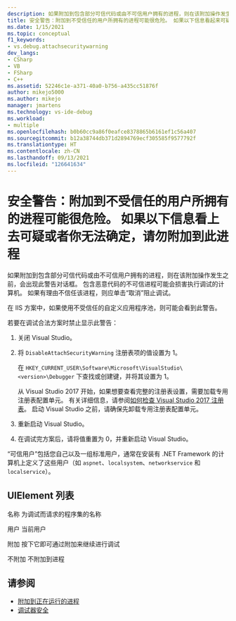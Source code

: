 ```yaml
---
description: 如果附加到包含部分可信代码或由不可信用户拥有的进程，则在该附加操作发生之前，会出现此警告对话框。
title: 安全警告：附加到不受信任的用户所拥有的进程可能很危险。 如果以下信息看起来可疑或你对此无法确定，请勿附加到此进程 | Microsoft Docs
ms.date: 1/15/2021
ms.topic: conceptual
f1_keywords:
- vs.debug.attachsecuritywarning
dev_langs:
- CSharp
- VB
- FSharp
- C++
ms.assetid: 52246c1e-a371-40a0-b756-a435cc51876f
author: mikejo5000
ms.author: mikejo
manager: jmartens
ms.technology: vs-ide-debug
ms.workload:
- multiple
ms.openlocfilehash: b0b60cc9a86f0eafce8378865b6161ef1c56a407
ms.sourcegitcommit: b12a38744db371d2894769ecf305585f9577792f
ms.translationtype: HT
ms.contentlocale: zh-CN
ms.lasthandoff: 09/13/2021
ms.locfileid: "126641634"
---
```

# <a name="security-warning-attaching-to-a-process-owned-by-an-untrusted-user-can-be-dangerous-if-the-following-information-looks-suspicious-or-you-are-unsure-do-not-attach-to-this-process"></a>安全警告：附加到不受信任的用户所拥有的进程可能很危险。 如果以下信息看上去可疑或者你无法确定，请勿附加到此进程

如果附加到包含部分可信代码或由不可信用户拥有的进程，则在该附加操作发生之前，会出现此警告对话框。 包含恶意代码的不可信进程可能会损害执行调试的计算机。 如果有理由不信任该进程，则应单击“取消”阻止调试。

在 IIS 方案中，如果使用不受信任的自定义应用程序池，则可能会看到此警告。

若要在调试合法方案时禁止显示此警告：

1. 关闭 Visual Studio。

1. 将 `DisableAttachSecurityWarning` 注册表项的值设置为 1。

   在 `HKEY_CURRENT_USER\Software\Microsoft\VisualStudio\<version>\Debugger` 下查找或创建键，并将其设置为 1。

   从 Visual Studio 2017 开始，如果想要查看完整的注册表设置，需要加载专用注册表配置单元。 有关详细信息，请参阅[如何检查 Visual Studio 2017 注册表](https://github.com/microsoft/VSProjectSystem/blob/master/doc/overview/examine_registry.md)。 启动 Visual Studio 之前，请确保先卸载专用注册表配置单元。

1. 重新启动 Visual Studio。

1. 在调试完方案后，请将值重置为 0，并重新启动 Visual Studio。

“可信用户”包括您自己以及一组标准用户，通常在安装有 .NET Framework 的计算机上定义了这些用户（如 `aspnet`、`localsystem`、`networkservice` 和 `localservice`）。

## <a name="uielement-list"></a>UIElement 列表

 名称 为调试而请求的程序集的名称

 用户 当前用户

 附加 按下它即可通过附加来继续进行调试

 不附加 不附加到进程

## <a name="see-also"></a>请参阅
- [附加到正在运行的进程](../debugger/attach-to-running-processes-with-the-visual-studio-debugger.md)
- [调试器安全](../debugger/debugger-security.md)
